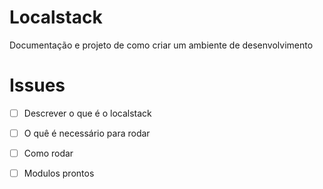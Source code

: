 # Localstack
Documentação e projeto de como criar um ambiente de desenvolvimento

# Issues

- [ ] Descrever o que é o localstack
- [ ] O quê é necessário para rodar
- [ ] Como rodar
- [ ] Modulos prontos

